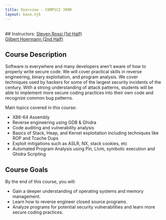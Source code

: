 ```yaml
---
title: Overview - COMPSCI 390R
layout: base.njk
---
```

<br>
## Instructors: 
<a href="https://twitter.com/steven_rossi_">Steven Rossi (1st Half)</a><br>
<a href="https://twitter.com/seal9055">Gilbert Hoermann (2nd Half)</a><br>

## Course Description
Software is everywhere and many developers aren't aware of how to properly write secure code. We
will cover practical skills in reverse engineering, binary exploitation, and program analysis. 
We cover techniques used by hackers for some of the largest security incidents of the century. With 
a strong understanding of attack patterns, students will be able to implement more secure coding
practices into their own code and recognize common bug patterns.

Main topics covered in this course:
- X86-64 Assembly
- Reverse engineering using GDB & Ghidra
- Code auditing and vulnerability analysis
- Basics of Stack, Heap, and Kernel exploitation including techniques like ROP and Tcache Dups
- Exploit mitigations such as ASLR, NX, stack cookies, etc
- Automated Program Analysis using Pin, Llvm, symbolic execution and Ghidra Scripting

## Course Goals
By the end of this course, you will:
- Gain a deeper understanding of operating systems and memory management.
- Learn how to reverse engineer closed source programs.
- Analyze programs for potential security vulnerabilities and learn more secure coding practices.

